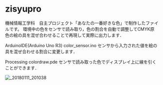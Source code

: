 # zisyupro

機械情報工学科　自主プロジェクト「あなたの一番好きな色」で制作したファイルです。
環境中の色をセンサで読み取り，色の割合を自動で調整してCMYK原色の絵の具を混ぜ合わせることで再現して実際に出力します．

ArduinoIDE(Arduino Uno R3) color_sensor.ino
センサから入力された値を絵の具を混ぜ合わせる割合に変更します．

Processing colordraw.pde
センサで読み取った色でディスプレイ上に線を引くことができます．

![_20180111_201038](https://user-images.githubusercontent.com/32294580/60396913-44924080-9b82-11e9-94a2-3924785c9a13.JPG)
